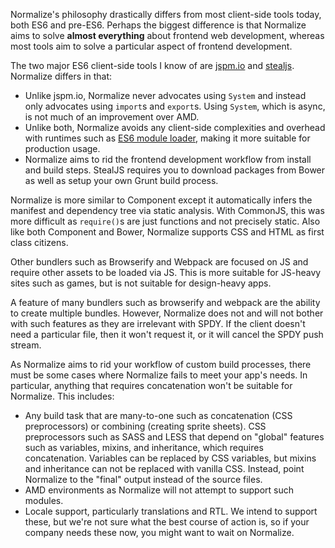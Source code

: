 
Normalize's philosophy drastically differs from most client-side tools today, both ES6 and pre-ES6.
Perhaps the biggest difference is that Normalize aims to solve __almost everything__
about frontend web development, whereas most tools aim to solve a particular aspect of frontend development.

The two major ES6 client-side tools I know of are [jspm.io](http://jspm.io) and [stealjs](http://stealjs.com/docs/index.html).
Normalize differs in that:

- Unlike jspm.io, Normalize never advocates using `System` and instead only advocates using `import`s and `export`s.
  Using `System`, which is async, is not much of an improvement over AMD.
- Unlike both, Normalize avoids any client-side complexities and overhead with runtimes such as [ES6 module loader](https://github.com/ModuleLoader/es6-module-loader),
  making it more suitable for production usage.
- Normalize aims to rid the frontend development workflow from install and build steps.
  StealJS requires you to download packages from Bower as well as setup your own Grunt build process.

Normalize is more similar to Component except it automatically infers the manifest and dependency tree
via static analysis. With CommonJS, this was more difficult as `require()`s are just functions and
not precisely static. Also like both Component and Bower, Normalize supports CSS and HTML as first class citizens.

Other bundlers such as Browserify and Webpack are focused on JS and require other assets
to be loaded via JS. This is more suitable for JS-heavy sites such as games,
but is not suitable for design-heavy apps.

A feature of many bundlers such as browserify and webpack are the ability to create multiple bundles.
However, Normalize does not and will not bother with such features as they are irrelevant with SPDY.
If the client doesn't need a particular file, then it won't request it, or it will cancel the SPDY push stream.

As Normalize aims to rid your workflow of custom build processes,
there must be some cases where Normalize fails to meet your app's needs.
In particular, anything that requires concatenation won't be suitable for Normalize.
This includes:

- Any build task that are many-to-one such as concatenation (CSS preprocessors) or combining (creating sprite sheets).
  CSS preprocessors such as SASS and LESS that depend on "global" features such as variables, mixins, and inheritance,
  which requires concatenation.
  Variables can be replaced by CSS variables, but mixins and inheritance can not be replaced with vanilla CSS.
  Instead, point Normalize to the "final" output instead of the source files.
- AMD environments as Normalize will not attempt to support such modules.
- Locale support, particularly translations and RTL. We intend to support these, but we're not
  sure what the best course of action is, so if your company needs these now, you might want to wait on Normalize.

